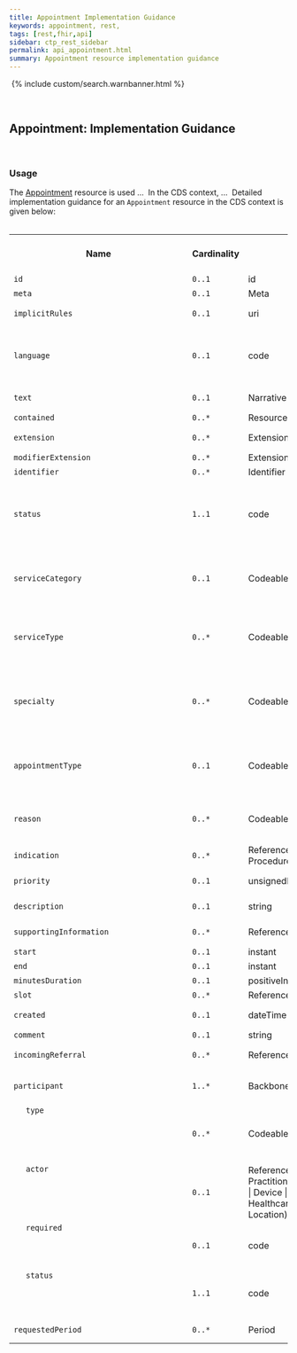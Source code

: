```yaml
---
title: Appointment Implementation Guidance
keywords: appointment, rest,
tags: [rest,fhir,api]
sidebar: ctp_rest_sidebar
permalink: api_appointment.html
summary: Appointment resource implementation guidance
---
```

​
{% include custom/search.warnbanner.html %}
<style>
td.sub{
    content: '';
    display: block;
    width: 285px;
    background-image: url(images/tbl_vjoin_end.png);
    background-repeat: no-repeat;
    background-position: 10px 10px;
    padding-left: 30px; 
}
</style>
​
## Appointment: Implementation Guidance ##
​
### Usage ###
The [Appointment](http://hl7.org/fhir/STU3/appointment.html) resource is used ...
​
In the CDS context, ...
​
Detailed implementation guidance for an `Appointment` resource in the CDS context is given below:  
​
<table style="min-width:100%;width:100%">
<tr>
    <th style="width:10%;">Name</th>
    <th style="width:5%;">Cardinality</th>
    <th style="width:10%;">Type</th>
      <th style="width:38%;">FHIR Documentation</th>
   <th style="width:37%;">CDS Implementation Guidance</th>
</tr>
<tr>
  <td><code>id</code></td>
    <td><code>0..1</code></td>
    <td>id</td>
    <td>Logical id of this artifact</td>
	<td></td>
</tr>
<tr>
  <td><code>meta</code></td>
    <td><code>0..1</code></td>
    <td>Meta</td>
    <td>Metadata about the resource</td>
		<td></td>
</tr>
<tr>
  <td><code>implicitRules</code></td>
    <td><code>0..1</code></td>
    <td>uri</td>
    <td>A set of rules under which this content was created</td>
		<td></td>
</tr>
<tr>
  <td><code>language</code></td>
    <td><code>0..1</code></td>
    <td>code</td>
    <td>Language of the resource content. <br/> (Common Languages [Extensible but limited to All Languages)](http://hl7.org/fhir/stu3/valueset-languages.html)</td>
	<td></td>
</tr>
<tr>
  <td><code>text</code></td>
    <td><code>0..1</code></td>
    <td>Narrative</td>
    <td>Text summary of the resource, for human interpretation</td>
	<td></td>
</tr>
<tr>
  <td><code>contained</code></td>
    <td><code>0..*</code></td>
    <td>Resource</td>
    <td>Contained, inline Resources</td>
	<td></td>
</tr>
<tr>
  <td><code>extension</code></td>
    <td><code>0..*</code></td>
    <td>Extension</td>
    <td>Additional Content defined by implementations</td>
	<td></td>
</tr>
<tr>
  <td><code>modifierExtension</code></td>
    <td><code>0..*</code></td>
    <td>Extension</td>
    <td>Extensions that cannot be ignored</td>
	<td></td>
</tr>
<tr>
  <td><code>identifier</code></td>
    <td><code>0..*</code></td>
    <td>Identifier</td>
    <td>Business identifier</td>
<td></td>
</tr>
<tr>
  <td><code>status</code></td>
    <td><code>1..1</code></td>
    <td>code</td>
    <td>proposed | pending | booked | arrived | fulfilled | cancelled | noshow | entered-in-error<br>
[AppointmentStatus](http://hl7.org/fhir/STU3/valueset-appointmentstatus.html) (Required)</td>
<td></td>
</tr>
<tr>
  <td><code>serviceCategory</code></td>
    <td><code>0..1</code></td>
    <td>CodeableConcept</td>
    <td>A broad categorisation of the service that is to be performed during this appointment<br>
[ServiceCategory](http://hl7.org/fhir/STU3/valueset-service-category.html) (Example)</td>
<td></td>
</tr>
<tr>
  <td><code>serviceType</code></td>
    <td><code>0..*</code></td>
    <td>CodeableConcept</td>
    <td>The specific service that is to be performed during this appointment<br>
[ServiceType](http://hl7.org/fhir/STU3/valueset-service-type.html) (Example)</td>
<td></td>
</tr>
<tr>
  <td><code>specialty</code></td>
    <td><code>0..*</code></td>
    <td>CodeableConcept</td>
    <td>The specialty of a practitioner that would be required to perform the service requested in this appointment<br>
[Practice Setting Code Value Set](http://hl7.org/fhir/STU3/valueset-c80-practice-codes.html) (Preferred)</td>
<td></td>
</tr>
<tr>
  <td><code>appointmentType</code></td>
    <td><code>0..1</code></td>
    <td>CodeableConcept</td>
    <td>The style of appointment or patient that has been booked in the slot (not service type)<br>
[v2 Appointment reason codes](http://hl7.org/fhir/STU3/v2/0276/index.html) (Preferred)</td>
<td></td>
</tr>
<tr>
  <td><code>reason</code></td>
    <td><code>0..*</code></td>
    <td>CodeableConcept</td>
    <td>Reason this appointment is scheduled<br>
[Encounter Reason Codes](http://hl7.org/fhir/STU3/valueset-encounter-reason.html) (Preferred)
</td>
<td></td>
</tr>
<tr>
  <td><code>indication</code></td>
    <td><code>0..*</code></td>
    <td>Reference(Condition | Procedure)</td>
    <td>Reason the appointment is to take place (resource)</td>
<td></td>
</tr>
<tr>
  <td><code>priority</code></td>
    <td><code>0..1</code></td>
    <td>unsignedInt</td>
    <td>Used to make informed decisions if needing to re-prioritize</td>
<td></td>
</tr>
<tr>
  <td><code>description</code></td>
    <td><code>0..1</code></td>
    <td>string</td>
    <td>Shown on a subject line in a meeting request, or appointment list</td>
<td></td>
</tr>
<tr>
  <td><code>supportingInformation</code></td>
    <td><code>0..*</code></td>
    <td>Reference(Any)</td>
    <td>Additional information to support the appointment</td>
<td></td>
</tr>
<tr>
  <td><code>start</code></td>
    <td><code>0..1</code></td>
    <td>instant</td>
    <td>When appointment is to take place</td>
<td></td>
</tr>
<tr>
  <td><code>end</code></td>
    <td><code>0..1</code></td>
    <td>instant</td>
    <td>When appointment is to conclude</td>
<td></td>
</tr>
<tr>
  <td><code>minutesDuration</code></td>
    <td><code>0..1</code></td>
    <td>positiveInt</td>
    <td>Can be less than start/end (e.g. estimate)</td>
<td></td>
</tr>
<tr>
  <td><code>slot</code></td>
    <td><code>0..*</code></td>
    <td>Reference(Slot)</td>
    <td>The slots that this appointment is filling</td>
<td></td>
</tr>
<tr>
  <td><code>created</code></td>
    <td><code>0..1</code></td>
    <td>dateTime</td>
    <td>The date that this appointment was initially created</td>
<td></td>
</tr>
<tr>
  <td><code>comment</code></td>
    <td><code>0..1</code></td>
    <td>string</td>
    <td>Additional comments</td>
<td></td>
</tr>
<tr>
  <td><code>incomingReferral</code></td>
    <td><code>0..*</code></td>
    <td>Reference(ReferralRequest)</td>
    <td>The ReferralRequest provided as information to allocate to the Encounter</td>
<td></td>
</tr>
<tr>
  <td><code>participant</code></td>
    <td><code>1..*</code></td>
    <td>BackboneElement</td>
    <td>Participants involved in appointment<br>
*+ Either the type or actor on the participant SHALL be specified*
</td>
<td></td>
</tr>
<tr>
  <td class="sub"><code>type</code></td>
    <td><code>0..*</code></td>
    <td>CodeableConcept</td>
    <td>Role of participant in the appointment<br>
[ParticipantType](http://hl7.org/fhir/STU3/valueset-encounter-participant-type.html) (Extensible)</td>
<td></td>
</tr>
<tr>
  <td class="sub"><code>actor</code></td>
    <td><code>0..1</code></td>
    <td>Reference(Patient | Practitioner | RelatedPerson | Device | HealthcareService | Location)</td>
    <td>Person, Location/HealthcareService or Device</td>
<td></td>
</tr>
<tr>
  <td class="sub"><code>required</code></td>
    <td><code>0..1</code></td>
    <td>code</td>
    <td>required | optional | information-only<br>
[ParticipantRequired](http://hl7.org/fhir/STU3/valueset-participantrequired.html) (Required)</td>
<td></td>
</tr>
<tr>
  <td class="sub"><code>status</code></td>
    <td><code>1..1</code></td>
    <td>code</td>
    <td>accepted | declined | tentative | needs-action<br>
[ParticipationStatus](http://hl7.org/fhir/STU3/valueset-participationstatus.html) (Required)
</td>
<td></td>
</tr>
<tr>
  <td><code>requestedPeriod</code></td>
    <td><code>0..*</code></td>
    <td>Period</td>
    <td>Potential date/time interval(s) requested to allocate the appointment within</td>
<td></td>
</tr>
</table>
<!--stackedit_data:
eyJoaXN0b3J5IjpbLTE0Nzc3NzEwNTZdfQ==
-->